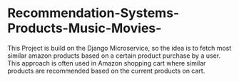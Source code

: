 # Recommendation-Systems-Products-Music-Movies-
This Project is build on the Django Microservice, so the idea is to fetch most similar amazon products based on a certain product purchase by a user. This approach is often used in Amazon shopping cart where similar products are recommended based on the current products on cart. 
